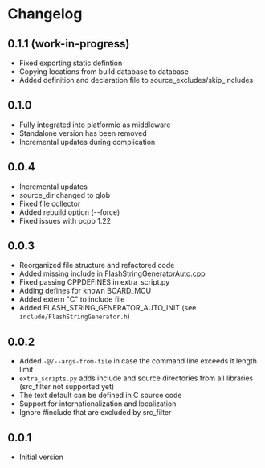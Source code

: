 # Changelog

## 0.1.1 (work-in-progress)

- Fixed exporting static defintion
- Copying locations from build database to database
- Added definition and declaration file to source_excludes/skip_includes

## 0.1.0

- Fully integrated into platformio as middleware
- Standalone version has been removed
- Incremental updates during complication

## 0.0.4

- Incremental updates
- source_dir changed to glob
- Fixed file collector
- Added rebuild option (--force)
- Fixed issues with pcpp 1.22

## 0.0.3

- Reorganized file structure and refactored code
- Added missing include in FlashStringGeneratorAuto.cpp
- Fixed passing CPPDEFINES in extra_script.py
- Adding defines for known BOARD_MCU
- Added extern "C" to include file
- Added FLASH_STRING_GENERATOR_AUTO_INIT (see `include/FlashStringGenerator.h`)

## 0.0.2

- Added `-@/--args-from-file` in case the command line exceeds it length limit
- `extra_scripts.py` adds include and source directories from all libraries (src_filter not supported yet)
- The text default can be defined in C source code
- Support for internationalization and localization
- Ignore #include that are excluded by src_filter

## 0.0.1

- Initial version
